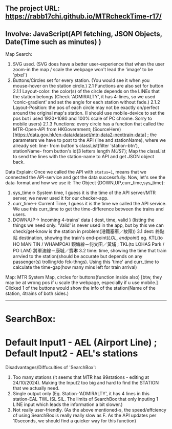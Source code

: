 The project URL: https://rabb17chi.github.io/MTRcheckTime-r17/
---
 Involve: JavaScript(API fetching, JSON Objects, Date(Time such as minutes) )
---
Map Search:
1. SVG used. (SVG does have a better user-experience that when the user zoom-in the map / scale the webpage won't lead the 'image' to be 'pixel')
2. Buttons/Circles set for every station. (You would see it when you mouse-hover on the station circle.)
 2.1 Functions are also set for button
   2.1.1 Layout-color: the color(s) of the circle depends on the LINEs that the station belongs (Check 'ADMIRALTY', it has 4-lines, so we used 'conic-gradient' and set the angle for each station without fade.)
   2.1.2 Layout-Position: the pos of each circle may not be exactly on/perfect around the original map's station. (I should use mobile-device to set the pos but i used 1920*1080 and 100% scale of PC chrome. Sorry to mobile users)
   2.1.3 Functions: every circle has a function that called the MTR-Open-API from HKGovernment; (SourceHere)[https://data.gov.hk/en-data/dataset/mtr-data2-nexttrain-data] ; the parameters we have to post to the API (line and stationName), where we already set:
   line- from button's classList(filter 'station-btn'), stationName- from button's id(3 letters length *MUST*); Map the classList to send the lines with the station-name to API and get JSON object back.

Data Explain:
Once we called the API with `status=1`, means that we connected the API-service and got the data successfully. Now, let's see the data-format and how we use it:
The Object {DOWN,UP,curr_time,sys_time}: 
1. sys_time-> System time, I guess it is the time of the API server/MTR server, we never used it for our checker-app.
2. curr_time-> Current Time, I guess it is the time we called the API service. We use this curr_time to get the time-difference between the trains and users.
3. DOWN/UP-> Incoming 4-trains' data { dest, time, valid } (listing the things we need only. 'Valid' is never used in the app, but by this we can check/get-know is the station in problem(港鐵塞車／故障))
 3.1 dest: 終點站 destination, showing the train's end-point(_LOL, endpoint_) eg. KTL(to HO MAN TIN / WHAMPOA) 觀塘線－何文田／黃埔 ; TKL(to LOHAS Park / PO LAM) 將軍澳線－康城／寶琳
 3.2 time: time, showing the time that train arrvied to the station(should be accurate but depends on any passenger(s) trolling/do fck-thngs). Using this 'time' and curr_time to calculate the time-gap(how many mins left for train arrival)


Map: MTR System Map, circles for buttons(function inside also) [btw, they may be at wrong pos if u scale the webpage, especially if u use mobile.]
Clicked 1 of the buttons would show the info of the station(Name of the station, 4trains of both sides.)

---

SearchBox:
===============
Default Input1 - AEL (Airport Line) ; 
Default Input2 - AEL's stations
===
Disadvantages/Diffuculties of 'SearchBox':
1. Too many stations (it seems that MTR has 99stations - editing at 24/10/2024). Making the Input2 too big and hard to find the STATION that we actually need.
2. Single output only (Eg. Station-'ADMIRALTY', it has 4 lines in this station-EAL TWL ISL SIL. The limits of SearchBox that only inputing 1 LINE input which leads the information a bit slower.)
3. Not really user-friendly. (As the above mentioned-s, the speed/effciency of using SearchBox is really really slow as F. As the API updates per 10seconds, we should find a quicker way for this function)

